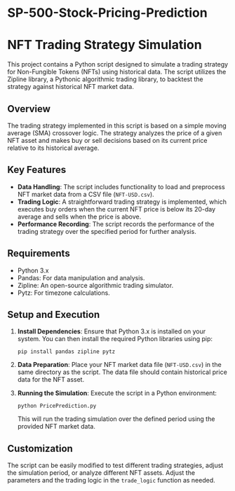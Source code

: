 # SP-500-Stock-Pricing-Prediction

# NFT Trading Strategy Simulation

This project contains a Python script designed to simulate a trading strategy for Non-Fungible Tokens (NFTs) using historical data. The script utilizes the Zipline library, a Pythonic algorithmic trading library, to backtest the strategy against historical NFT market data.

## Overview

The trading strategy implemented in this script is based on a simple moving average (SMA) crossover logic. The strategy analyzes the price of a given NFT asset and makes buy or sell decisions based on its current price relative to its historical average.

## Key Features

- **Data Handling**: The script includes functionality to load and preprocess NFT market data from a CSV file (`NFT-USD.csv`).
- **Trading Logic**: A straightforward trading strategy is implemented, which executes buy orders when the current NFT price is below its 20-day average and sells when the price is above.
- **Performance Recording**: The script records the performance of the trading strategy over the specified period for further analysis.

## Requirements

- Python 3.x
- Pandas: For data manipulation and analysis.
- Zipline: An open-source algorithmic trading simulator.
- Pytz: For timezone calculations.

## Setup and Execution

1. **Install Dependencies**:
   Ensure that Python 3.x is installed on your system. You can then install the required Python libraries using pip:
   ```
   pip install pandas zipline pytz
   ```

2. **Data Preparation**:
   Place your NFT market data file (`NFT-USD.csv`) in the same directory as the script. The data file should contain historical price data for the NFT asset.

3. **Running the Simulation**:
   Execute the script in a Python environment:
   ```
   python PricePrediction.py
   ```
   This will run the trading simulation over the defined period using the provided NFT market data.

## Customization

The script can be easily modified to test different trading strategies, adjust the simulation period, or analyze different NFT assets. Adjust the parameters and the trading logic in the `trade_logic` function as needed.



